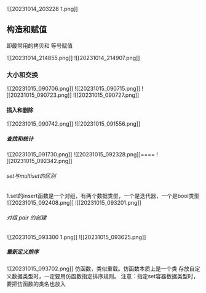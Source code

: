 
![[20231014_203228 1.png]]
## 构造和赋值

即最常用的拷贝和 等号赋值

![[20231014_214855.png]]
![[20231014_214907.png]]

### 大小和交换
![[20231015_090706.png]]
![[20231015_090715.png]]
![[20231015_090723.png]]
![[20231015_090727.png]]
#### 插入和删除
![[20231015_090742.png]]
![[20231015_091556.png]]
##### 查找和统计
![[20231015_091730.png]]
![[20231015_092328.png]]====
![[20231015_092342.png]]
###### set与multiset的区别
1.set的insert函数是一个对组，有两个数据类型，一个是迭代器，一个是bool类型
![[20231015_092408.png]]
![[20231015_093201.png]]
###### 对组 pair 的创建
![[20231015_093300 1.png]]
![[20231015_093625.png]]
##### 重新定义排序

![[20231015_093702.png]]
仿函数，类似重载。仿函数本质上是一个类
存放自定义数据类型时，一定要用仿函数指定排序规则。
注意：指定set容器数据类型时，要把仿函数的类名也放入